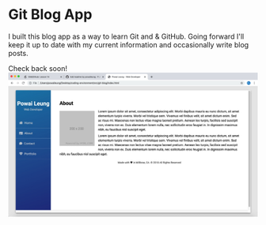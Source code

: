 # Git Blog App

I built this blog app as a way to learn Git and & GitHub. Going forward I'll keep it up to date with my current information and occasionally write blog posts.

Check back soon!
<img src="screenshot.png" alt="Blog screenshot">